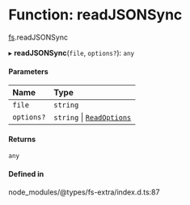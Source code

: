 # Function: readJSONSync

[fs](../modules/fs.md).readJSONSync

▸ **readJSONSync**(`file`, `options?`): `any`

#### Parameters

| Name | Type |
| :------ | :------ |
| `file` | `string` |
| `options?` | `string` \| [`ReadOptions`](../interfaces/fs.ReadOptions.md) |

#### Returns

`any`

#### Defined in

node_modules/@types/fs-extra/index.d.ts:87
